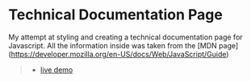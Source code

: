 # Technical Documentation Page

My attempt at styling and creating a technical documentation page for Javascript. All the information inside was taken from the [MDN page] (https://developer.mozilla.org/en-US/docs/Web/JavaScript/Guide)

> - [live demo](https://awnicholls.github.io/technical-documentation-page/)
